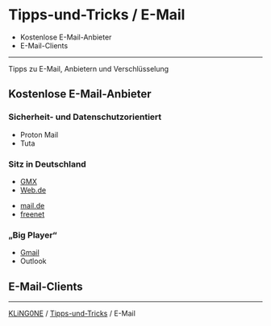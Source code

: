 # Tipps-und-Tricks / E-Mail

* Kostenlose E-Mail-Anbieter
* E-Mail-Clients

---

Tipps zu E-Mail, Anbietern und Verschlüsselung

## Kostenlose E-Mail-Anbieter

### Sicherheit- und Datenschutzorientiert
* Proton Mail
* Tuta

### Sitz in Deutschland
* [GMX](https://www.gmx.net/)
* [Web.de](https://web.de/)
+ [mail.de](https://mail.de/de/)
+ [freenet](https://email.freenet.de/)

### „Big Player“
* [Gmail](https://workspace.google.com/intl/de/gmail/)
* Outlook

## E-Mail-Clients

---

[KLiNG0NE](https://github.com/KLiNG0NE) / [Tipps-und-Tricks](https://github.com/KLiNG0NE/Tipps-und-Tricks/) / E-Mail
